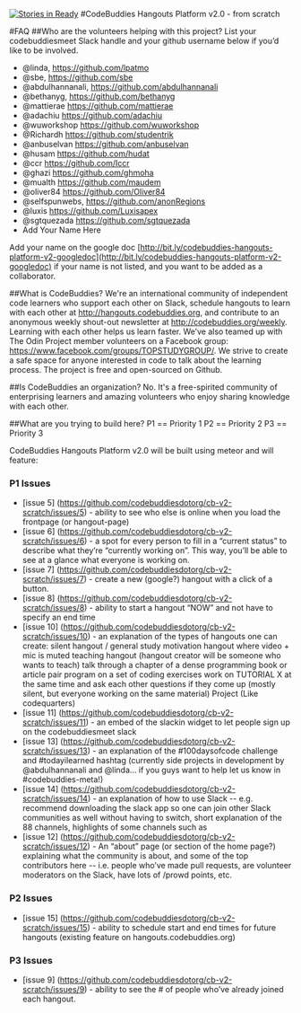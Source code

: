 [![Stories in Ready](https://badge.waffle.io/codebuddiesdotorg/cb-v2-scratch.png?label=ready&title=Ready)](https://waffle.io/codebuddiesdotorg/cb-v2-scratch)
#CodeBuddies Hangouts Platform v2.0 - from scratch

#FAQ
##Who are the volunteers helping with this project?
List your codebuddiesmeet Slack handle and your github username below if you’d like to be involved.
- @linda, https://github.com/lpatmo 
- @sbe, https://github.com/sbe 
- @abdulhannanali, https://github.com/abdulhannanali 
- @bethanyg, https://github.com/bethanyg 
- @mattierae https://github.com/mattierae 
- @adachiu https://github.com/adachiu 
- @wuworkshop https://github.com/wuworkshop
- @Richardh https://github.com/studentrik
- @anbuselvan https://github.com/anbuselvan
- @husam https://github.com/hudat
- @ccr https://github.com/Iccr
- @ghazi https://github.com/ghmoha
- @mualth https://github.com/maudem
- @oliver84 https://github.com/Oliver84
- @selfspunwebs, https://github.com/anonRegions
- @luxis https://github.com/Luxisapex
- @sgtquezada https://github.com/sgtquezada
- Add Your Name Here

Add your name on the google doc [http://bit.ly/codebuddies-hangouts-platform-v2-googledoc](http://bit.ly/codebuddies-hangouts-platform-v2-googledoc) if your name is not listed, and you want to be added as a collaborator. 


##What is CodeBuddies?
We're an international community of independent code learners who support each other on Slack, schedule hangouts to learn with each other at http://hangouts.codebuddies.org, and contribute to an anonymous weekly shout-out newsletter at http://codebuddies.org/weekly. Learning with each other helps us learn faster. We’ve also teamed up with The Odin Project member volunteers on a Facebook group: https://www.facebook.com/groups/TOPSTUDYGROUP/. We strive to create a safe space for anyone interested in code to talk about the learning process. The project is free and open-sourced on Github.

##Is CodeBuddies an organization?
No. It's a free-spirited community of enterprising learners and amazing volunteers who enjoy sharing knowledge with each other. 

##What are you trying to build here?
P1 == Priority 1
P2 == Priority 2
P3 == Priority 3

CodeBuddies Hangouts Platform v2.0 will be built using meteor and will feature:

### P1 Issues
- [issue 5] (https://github.com/codebuddiesdotorg/cb-v2-scratch/issues/5) - ability to see who else is online when you load the frontpage (or hangout-page)
- [issue 6] (https://github.com/codebuddiesdotorg/cb-v2-scratch/issues/6) - a spot for every person to fill in a “current status” to describe what they’re “currently working on”. This way, you’ll be able to see at a glance what everyone is working on.
- [issue 7] (https://github.com/codebuddiesdotorg/cb-v2-scratch/issues/7) - create a new (google?) hangout with a click of a button.
- [issue 8] (https://github.com/codebuddiesdotorg/cb-v2-scratch/issues/8) - ability to start a hangout “NOW” and not have to specify an end time
- [issue 10] (https://github.com/codebuddiesdotorg/cb-v2-scratch/issues/10) - an explanation of the types of hangouts one can create:
silent hangout / general study motivation hangout where video + mic is muted teaching hangout (hangout creator will be someone who wants to teach)
talk through a chapter of a dense programming book or article
pair program on a set of coding exercises
work on TUTORIAL X at the same time and ask each other questions if they come up (mostly silent, but everyone working on the same material)
Project (Like codequarters)
- [issue 11] (https://github.com/codebuddiesdotorg/cb-v2-scratch/issues/11) - an embed of the slackin widget to let people sign up on the codebuddiesmeet slack
- [issue 13] (https://github.com/codebuddiesdotorg/cb-v2-scratch/issues/13) - an explanation of the #100daysofcode challenge and #todayilearned hashtag (currently side projects in development by @abdulhannanali and @linda… if you guys want to help let us know in #codebuddies-meta!)
- [issue 14] (https://github.com/codebuddiesdotorg/cb-v2-scratch/issues/14) - an explanation of how to use Slack -- e.g. recommend downloading the slack app so one can join other Slack communities as well without having to switch, short explanation of the 88 channels, highlights of some channels such as
- [issue 12] (https://github.com/codebuddiesdotorg/cb-v2-scratch/issues/12) - An “about” page (or section of the home page?) explaining what the community is about, and some of the top contributors here -- i.e. people who’ve made pull requests, are volunteer moderators on the Slack, have lots of /prowd points, etc.

### P2 Issues
- [issue 15] (https://github.com/codebuddiesdotorg/cb-v2-scratch/issues/15) - ability to schedule start and end times for future hangouts (existing feature on hangouts.codebuddies.org)

### P3 Issues
- [issue 9] (https://github.com/codebuddiesdotorg/cb-v2-scratch/issues/9) - ability to see the # of people who’ve already joined each hangout.


